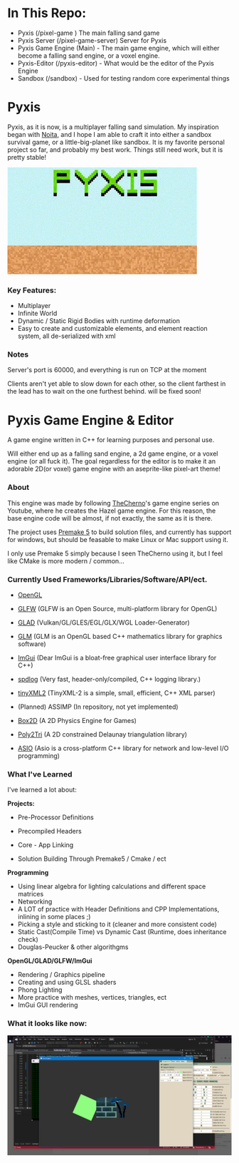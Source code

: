 
# In This Repo:
* Pyxis (/pixel-game ) The main falling sand game
* Pyxis Server (/pixel-game-server) Server for Pyxis
* Pyxis Game Engine (Main) - The main game engine, which will either become a falling sand engine, or a voxel engine.
* Pyxis-Editor (/pyxis-editor) - What would be the editor of the Pyxis Engine
* Sandbox (/sandbox) - Used for testing random core experimental things


# Pyxis 

Pyxis, as it is now, is a multiplayer falling sand simulation. My inspiration began with [Noita](https://store.steampowered.com/app/881100/Noita/), and I hope I am able to craft it into either a sandbox survival game, or a little-big-planet like sandbox. It is my favorite personal project so far, and probably my best work. Things still need work, but it is pretty stable!

![Simple Pyxis Gif](PyxisGifWebp.webp)

### Key Features:
*  Multiplayer
*  Infinite World
*  Dynamic / Static Rigid Bodies with runtime deformation
* Easy to create and customizable elements, and element reaction system, all de-serialized with xml


### Notes
Server's port is 60000, and everything is run on TCP at the moment

Clients aren't yet able to slow down for each other, so the client farthest in the lead has to wait on the one furthest behind. will be fixed soon!


# Pyxis Game Engine & Editor

A game engine written in C++ for learning purposes and personal use. 

Will either end up as a falling sand engine, a 2d game engine, or a voxel engine (or all fuck it). The goal regardless for the editor is to make it an adorable 2D(or voxel) game engine with an aseprite-like pixel-art theme!

### About

This engine was made by following [TheCherno](https://www.youtube.com/@TheCherno)'s game engine series on Youtube, where he creates the Hazel game engine. For this reason, the base engine code will be almost, if not exactly, the same as it is there.

The project uses [Premake 5](https://github.com/premake/premake-core) to build solution files, and currently has support for windows, but should be feasable to make Linux or Mac support using it.

I only use Premake 5 simply because I seen TheCherno using it, but I feel like CMake is more modern / common...


### Currently Used Frameworks/Libraries/Software/API/ect.

* [OpenGL](https://www.opengl.org)

* [GLFW](https://github.com/glfw/glfw) (GLFW is an Open Source, multi-platform library for OpenGL)

* [GLAD](https://glad.dav1d.de) (Vulkan/GL/GLES/EGL/GLX/WGL Loader-Generator)

* [GLM](https://github.com/g-truc/glm) (GLM is an OpenGL based C++ mathematics library for graphics software)

* [ImGui](https://github.com/ocornut/imgui) (Dear ImGui is a bloat-free graphical user interface library for C++)

* [spdlog](https://github.com/gabime/spdlog) (Very fast, header-only/compiled, C++ logging library.)

* [tinyXML2](https://github.com/leethomason/tinyxml2) (TinyXML-2 is a simple, small, efficient, C++ XML parser)
* (Planned) ASSIMP (In repository, not yet implemented) 
* [Box2D](https://box2d.org) (A 2D Physics Engine for Games)
* [Poly2Tri](https://github.com/jhasse/poly2tri) (A 2D constrained Delaunay triangulation library)
* [ASIO](https://think-async.com/Asio/) (Asio is a cross-platform C++ library for network and low-level I/O programming)



### What I've Learned

I've learned a lot about:

**Projects:**

* Pre-Processor Definitions

* Precompiled Headers

* Core - App Linking

* Solution Building Through Premake5 / Cmake / ect

**Programming**
* Using linear algebra for lighting calculations and different space matrices
* Networking
* A LOT of practice with Header Definitions and CPP Implementations, inlining in some places ;)
* Picking a style and sticking to it (cleaner and more consistent code)
* Static Cast(Compile Time) vs Dynamic Cast (Runtime, does inheritance check)
* Douglas-Peucker & other algorithgms

**OpenGL/GLAD/GLFW/ImGui**
* Rendering / Graphics pipeline
* Creating and using GLSL shaders
* Phong Lighting
* More practice with meshes, vertices, triangles, ect
* ImGui GUI rendering

### What it looks like  now:
![A peek at the Engine](peek.png)